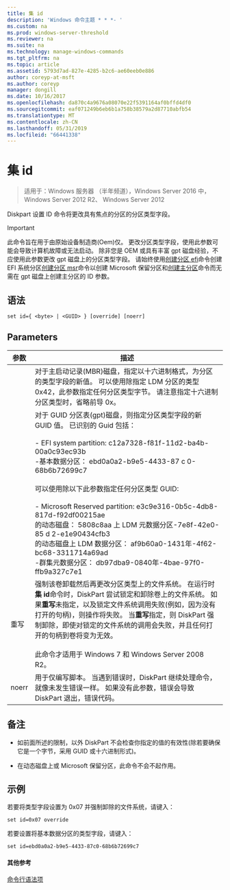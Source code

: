 ```yaml
---
title: 集 id
description: 'Windows 命令主题 * * *- '
ms.custom: na
ms.prod: windows-server-threshold
ms.reviewer: na
ms.suite: na
ms.technology: manage-windows-commands
ms.tgt_pltfrm: na
ms.topic: article
ms.assetid: 5793d7ad-827e-4285-b2c6-ae60eeb0e886
author: coreyp-at-msft
ms.author: coreyp
manager: dongill
ms.date: 10/16/2017
ms.openlocfilehash: da870c4a9676a08070e22f5391164af0bffd4df0
ms.sourcegitcommit: eaf071249b6eb6b1a758b38579a2d87710abfb54
ms.translationtype: MT
ms.contentlocale: zh-CN
ms.lasthandoff: 05/31/2019
ms.locfileid: "66441338"
---
```

# <a name="set-id"></a>集 id

>适用于：Windows 服务器 （半年频道），Windows Server 2016 中，Windows Server 2012 R2、 Windows Server 2012

Diskpart 设置 ID 命令将更改具有焦点的分区的分区类型字段。  
  
> [!IMPORTANT]  
> 此命令旨在用于由原始设备制造商\(Oem\)仅。 更改分区类型字段，使用此参数可能会导致计算机故障或无法启动。 除非您是 OEM 或具有丰富 gpt 磁盘经验，不应使用此参数更改 gpt 磁盘上的分区类型字段。 请始终使用[创建分区 efi](create-partition-efi.md)命令创建 EFI 系统分区[创建分区 msr](create-partition-msr.md)命令以创建 Microsoft 保留分区和[创建主分区](create-partition-primary.md)命令而无需在 gpt 磁盘上创建主分区的 ID 参数。  
  
  
  
## <a name="syntax"></a>语法  
  
```  
set id={ <byte> | <GUID> } [override] [noerr]  
```  
  
## <a name="parameters"></a>Parameters  
  
| 参数 |                                                                                                                                                                                                                                                                                                                                                                   描述                                                                                                                                                                                                                                                                                                                                                                   |
|-----------|-------------------------------------------------------------------------------------------------------------------------------------------------------------------------------------------------------------------------------------------------------------------------------------------------------------------------------------------------------------------------------------------------------------------------------------------------------------------------------------------------------------------------------------------------------------------------------------------------------------------------------------------------------------------------------------------------------------------------------------------------|
|  <byte>   |                                                                                                                                                                                                       对于主启动记录\(MBR\)磁盘，指定以十六进制格式，为分区的类型字段的新值。 可以使用除指定 LDM 分区的类型 0x42，此参数指定任何分区类型字节。 请注意指定十六进制分区类型时，省略前导 0x。                                                                                                                                                                                                       |
|  <GUID>   | 对于 GUID 分区表\(gpt\)磁盘，则指定分区类型字段的新 GUID 值。 已识别的 Guid 包括：<br /><br />-   EFI system partition: c12a7328\-f81f\-11d2\-ba4b\-00a0c93ec93b<br />-基本数据分区： ebd0a0a2\-b9e5\-4433\-87 c 0\-68b6b72699c7<br /><br />可以使用除以下此参数指定任何分区类型 GUID:<br /><br />-   Microsoft Reserved partition: e3c9e316\-0b5c\-4db8\-817d\-f92df00215ae<br />的动态磁盘： 5808c8aa 上 LDM 元数据分区\-7e8f\-42e0\-85 d 2\-e1e90434cfb3<br />的动态磁盘上 LDM 数据分区： af9b60a0\-1431年\-4f62\-bc68\-3311714a69ad<br />-群集元数据分区： db97dba9\-0840年\-4bae\-97f0\-ffb9a327c7e1 |
| 重写  |                                                                强制该卷卸载然后再更改分区类型上的文件系统。 在运行时**集 id**命令时，DiskPart 尝试锁定和卸除卷上的文件系统。 如果**重写**未指定，以及锁定文件系统调用失败\(例如，因为没有打开的句柄\)，则操作将失败。 当**重写**指定，则 DiskPart 强制卸除，即使对锁定的文件系统的调用会失败，并且任何打开的句柄到卷将变为无效。<br /><br />此命令才适用于 Windows 7 和 Windows Server 2008 R2。                                                                 |
|   noerr   |                                                                                                                                                                                                                                                                    用于仅编写脚本。 当遇到错误时，DiskPart 继续处理命令，就像未发生错误一样。 如果没有此参数，错误会导致 DiskPart 退出，错误代码。                                                                                                                                                                                                                                                                    |
  
## <a name="remarks"></a>备注  
  
-   如前面所述的限制，以外 DiskPart 不会检查你指定的值的有效性\(除若要确保它是一个字节，采用 GUID 或十六进制形式\)。  
  
-   在动态磁盘上或 Microsoft 保留分区，此命令不会不起作用。  
  
## <a name="BKMK_examples"></a>示例  
若要将类型字段设置为 0x07 并强制卸除的文件系统，请键入：  
  
```  
set id=0x07 override  
```  
  
若要设置将基本数据分区的类型字段，请键入：  
  
```  
set id=ebd0a0a2-b9e5-4433-87c0-68b6b72699c7  
```  
  
#### <a name="additional-references"></a>其他参考  
[命令行语法项](command-line-syntax-key.md)  
  

  

